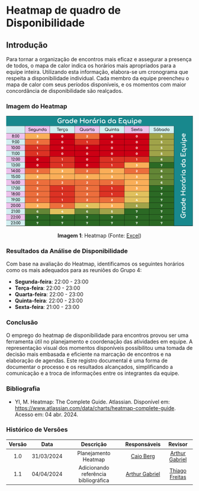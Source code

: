 # Heatmap de quadro de Disponibilidade

## Introdução

Para tornar a organização de encontros mais eficaz e assegurar a presença de todos, o mapa de calor indica os horários mais apropriados para a equipe inteira. Utilizando esta informação, elabora-se um cronograma que respeita a disponibilidade individual. Cada membro da equipe preencheu o mapa de calor com seus períodos disponíveis, e os momentos com maior concordância de disponibilidade são realçados.

### Imagem do Heatmap

![Heatmap de Disponibilidade](../assets/heatmap.png)

<div style="text-align: center">
    <p> <b>Imagem 1</b>: Heatmap (Fonte: <a href="https://docs.google.com/spreadsheets/d/18x7fVbhmQgqn2IBiD1d189aWQzAnwEHO/edit?pli=1#gid=1837127671">Excel</a>)</p> 
</div>

### Resultados da Análise de Disponibilidade

Com base na avaliação do Heatmap, identificamos os seguintes horários como os mais adequados para as reuniões do Grupo 4:

- **Segunda-feira**: 22:00 - 23:00
- **Terça-feira**: 22:00 - 23:00
- **Quarta-feira**: 22:00 - 23:00
- **Quinta-feira**: 22:00 - 23:00
- **Sexta-feira**: 21:00 - 23:00

### Conclusão

O emprego do heatmap de disponibilidade para encontros provou ser uma ferramenta útil no planejamento e coordenação das atividades em equipe. A representação visual dos momentos disponíveis possibilitou uma tomada de decisão mais embasada e eficiente na marcação de encontros e na elaboração de agendas. Este registro documental é uma forma de documentar o processo e os resultados alcançados, simplificando a comunicação e a troca de informações entre os integrantes da equipe.

### Bibliografia

- YI, M. Heatmap: The Complete Guide. Atlassian. Disponível em: https://www.atlassian.com/data/charts/heatmap-complete-guide. Acesso em: 04 abr. 2024.

### Histórico de Versões

| Versão | Data | Descrição | Responsáveis | Revisor |
| :----: | :--: | :-----------------------------------------------------: | :----------------------------------------------------------------------------------------------: | :----------------------------------------------: |
|  1.0   | 31/03/2024 | Planejamento Heatmap | [Caio Berg](https://github.com/Caio-bergbjj) | [Arthur Gabriel](https://github.com/ArthurGabrieel) |
|  1.1   | 04/04/2024 | Adicionando referência bibliográfica | [Arthur Gabriel](https://github.com/ArthurGabrieel) | [Thiago Freitas](https://github.com/thiagorfreitas) |